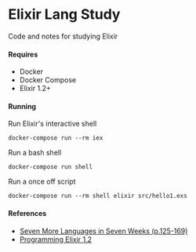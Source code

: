 Elixir Lang Study
=================

Code and notes for studying Elixir


#### Requires

- Docker
- Docker Compose
- Elixir 1.2+


#### Running

Run Elixir's interactive shell

```
docker-compose run --rm iex
```


Run a bash shell

```
docker-compose run shell
```


Run a once off script

```
docker-compose run --rm shell elixir src/hello1.exs
```


#### References

- [Seven More Languages in Seven Weeks
  (p.125-169)](https://www.amazon.com/Seven-More-Languages-Weeks-Shaping/dp/B00RW8XFUK/ref=sr_1_1?s=books&ie=UTF8&qid=1473512263&sr=1-1&keywords=seven+more+languages+in+seven+weeks)
- [Programming Elixir
  1.2](https://www.amazon.com/Programming-Elixir-1-2-Functional-Concurrent-ebook/dp/B01EQKBSZA/ref=mt_kindle?_encoding=UTF8&me=#nav-subnav)
